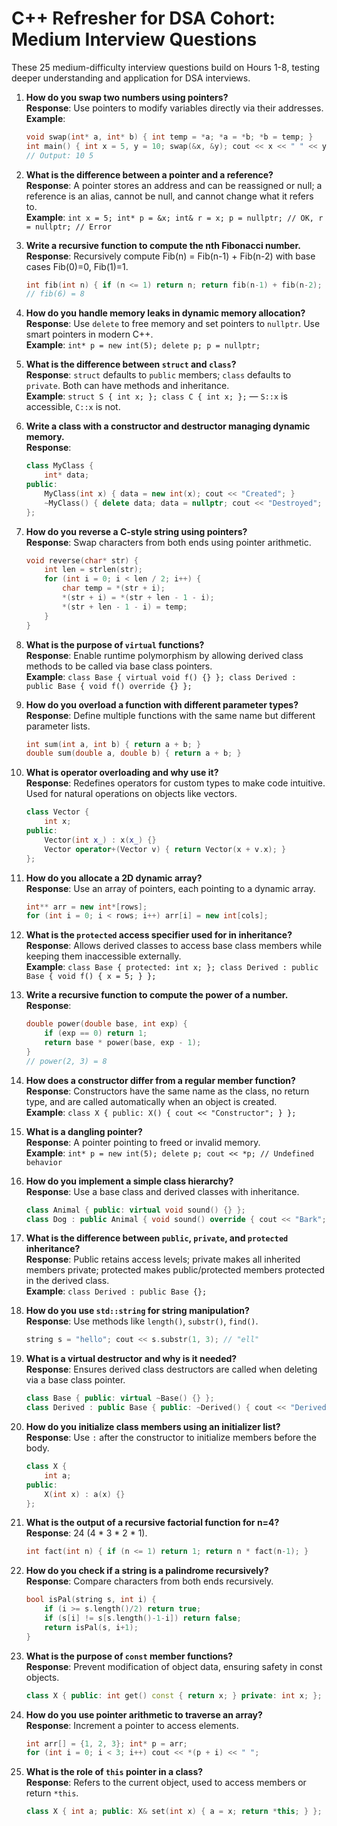 # C++ Refresher for DSA Cohort: Medium Interview Questions

These 25 medium-difficulty interview questions build on Hours 1-8, testing deeper understanding and application for DSA interviews.

1. **How do you swap two numbers using pointers?**  
   **Response**: Use pointers to modify variables directly via their addresses.  
   **Example**:  
   ```cpp
   void swap(int* a, int* b) { int temp = *a; *a = *b; *b = temp; }
   int main() { int x = 5, y = 10; swap(&x, &y); cout << x << " " << y; }
   // Output: 10 5
   ```

2. **What is the difference between a pointer and a reference?**  
   **Response**: A pointer stores an address and can be reassigned or null; a reference is an alias, cannot be null, and cannot change what it refers to.  
   **Example**: `int x = 5; int* p = &x; int& r = x; p = nullptr; // OK, r = nullptr; // Error`

3. **Write a recursive function to compute the nth Fibonacci number.**  
   **Response**: Recursively compute Fib(n) = Fib(n-1) + Fib(n-2) with base cases Fib(0)=0, Fib(1)=1.  
   ```cpp
   int fib(int n) { if (n <= 1) return n; return fib(n-1) + fib(n-2); }
   // fib(6) = 8
   ```

4. **How do you handle memory leaks in dynamic memory allocation?**  
   **Response**: Use `delete` to free memory and set pointers to `nullptr`. Use smart pointers in modern C++.  
   **Example**: `int* p = new int(5); delete p; p = nullptr;`

5. **What is the difference between `struct` and `class`?**  
   **Response**: `struct` defaults to `public` members; `class` defaults to `private`. Both can have methods and inheritance.  
   **Example**: `struct S { int x; }; class C { int x; };` — `S::x` is accessible, `C::x` is not.

6. **Write a class with a constructor and destructor managing dynamic memory.**  
   **Response**:  
   ```cpp
   class MyClass {
       int* data;
   public:
       MyClass(int x) { data = new int(x); cout << "Created"; }
       ~MyClass() { delete data; data = nullptr; cout << "Destroyed"; }
   };
   ```

7. **How do you reverse a C-style string using pointers?**  
   **Response**: Swap characters from both ends using pointer arithmetic.  
   ```cpp
   void reverse(char* str) {
       int len = strlen(str);
       for (int i = 0; i < len / 2; i++) {
           char temp = *(str + i);
           *(str + i) = *(str + len - 1 - i);
           *(str + len - 1 - i) = temp;
       }
   }
   ```

8. **What is the purpose of `virtual` functions?**  
   **Response**: Enable runtime polymorphism by allowing derived class methods to be called via base class pointers.  
   **Example**: `class Base { virtual void f() {} }; class Derived : public Base { void f() override {} };`

9. **How do you overload a function with different parameter types?**  
   **Response**: Define multiple functions with the same name but different parameter lists.  
   ```cpp
   int sum(int a, int b) { return a + b; }
   double sum(double a, double b) { return a + b; }
   ```

10. **What is operator overloading and why use it?**  
    **Response**: Redefines operators for custom types to make code intuitive. Used for natural operations on objects like vectors.  
    ```cpp
    class Vector {
        int x;
    public:
        Vector(int x_) : x(x_) {}
        Vector operator+(Vector v) { return Vector(x + v.x); }
    };
    ```

11. **How do you allocate a 2D dynamic array?**  
    **Response**: Use an array of pointers, each pointing to a dynamic array.  
    ```cpp
    int** arr = new int*[rows];
    for (int i = 0; i < rows; i++) arr[i] = new int[cols];
    ```

12. **What is the `protected` access specifier used for in inheritance?**  
    **Response**: Allows derived classes to access base class members while keeping them inaccessible externally.  
    **Example**: `class Base { protected: int x; }; class Derived : public Base { void f() { x = 5; } };`

13. **Write a recursive function to compute the power of a number.**  
    **Response**:  
    ```cpp
    double power(double base, int exp) {
        if (exp == 0) return 1;
        return base * power(base, exp - 1);
    }
    // power(2, 3) = 8
    ```

14. **How does a constructor differ from a regular member function?**  
    **Response**: Constructors have the same name as the class, no return type, and are called automatically when an object is created.  
    **Example**: `class X { public: X() { cout << "Constructor"; } };`

15. **What is a dangling pointer?**  
    **Response**: A pointer pointing to freed or invalid memory.  
    **Example**: `int* p = new int(5); delete p; cout << *p; // Undefined behavior`

16. **How do you implement a simple class hierarchy?**  
    **Response**: Use a base class and derived classes with inheritance.  
    ```cpp
    class Animal { public: virtual void sound() {} };
    class Dog : public Animal { void sound() override { cout << "Bark"; } };
    ```

17. **What is the difference between `public`, `private`, and `protected` inheritance?**  
    **Response**: Public retains access levels; private makes all inherited members private; protected makes public/protected members protected in the derived class.  
    **Example**: `class Derived : public Base {};`

18. **How do you use `std::string` for string manipulation?**  
    **Response**: Use methods like `length()`, `substr()`, `find()`.  
    ```cpp
    string s = "hello"; cout << s.substr(1, 3); // "ell"
    ```

19. **What is a virtual destructor and why is it needed?**  
    **Response**: Ensures derived class destructors are called when deleting via a base class pointer.  
    ```cpp
    class Base { public: virtual ~Base() {} };
    class Derived : public Base { public: ~Derived() { cout << "Derived destroyed"; } };
    ```

20. **How do you initialize class members using an initializer list?**  
    **Response**: Use `:` after the constructor to initialize members before the body.  
    ```cpp
    class X {
        int a;
    public:
        X(int x) : a(x) {}
    };
    ```

21. **What is the output of a recursive factorial function for n=4?**  
    **Response**: 24 (4 * 3 * 2 * 1).  
    ```cpp
    int fact(int n) { if (n <= 1) return 1; return n * fact(n-1); }
    ```

22. **How do you check if a string is a palindrome recursively?**  
    **Response**: Compare characters from both ends recursively.  
    ```cpp
    bool isPal(string s, int i) {
        if (i >= s.length()/2) return true;
        if (s[i] != s[s.length()-1-i]) return false;
        return isPal(s, i+1);
    }
    ```

23. **What is the purpose of `const` member functions?**  
    **Response**: Prevent modification of object data, ensuring safety in const objects.  
    ```cpp
    class X { public: int get() const { return x; } private: int x; };
    ```

24. **How do you use pointer arithmetic to traverse an array?**  
    **Response**: Increment a pointer to access elements.  
    ```cpp
    int arr[] = {1, 2, 3}; int* p = arr;
    for (int i = 0; i < 3; i++) cout << *(p + i) << " ";
    ```

25. **What is the role of `this` pointer in a class?**  
    **Response**: Refers to the current object, used to access members or return `*this`.  
    ```cpp
    class X { int a; public: X& set(int x) { a = x; return *this; } };
    ```